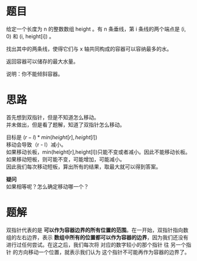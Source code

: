 # 题目
给定一个长度为 n 的整数数组 height 。有 n 条垂线，第 i 条线的两个端点是 (i, 0) 和 (i, height[i]) 。

找出其中的两条线，使得它们与 x 轴共同构成的容器可以容纳最多的水。

返回容器可以储存的最大水量。

说明：你不能倾斜容器。

# 思路
首先想到双指针，但是不知道怎么移动。   
并未做出，但是看了题解，知道了双指针怎么移动。

目标是 $(r - l)*min(height[r],height[l])$    
移动会导致（r - l）减小。    
如果移动长板，min(height[r],height[l])只能不变或者减小。因此不能移动长板。  
如果移动短板，则可能不变，可能增加，可能减小。   
因此我们每次移动短板，算出所有的结果，取最大就可以得到答案。

**疑问**   
如果相等呢？怎么确定移动哪一个？

# 题解
双指针代表的是 **可以作为容器边界的所有位置的范围**。在一开始，双指针指向数组的左右边界，表示 **数组中所有的位置都可以作为容器的边界**，因为我们还没有进行过任何尝试。在这之后，我们每次将 对应的数字较小的那个指针 往 另一个指针 的方向移动一个位置，就表示我们认为 这个指针不可能再作为容器的边界了。
